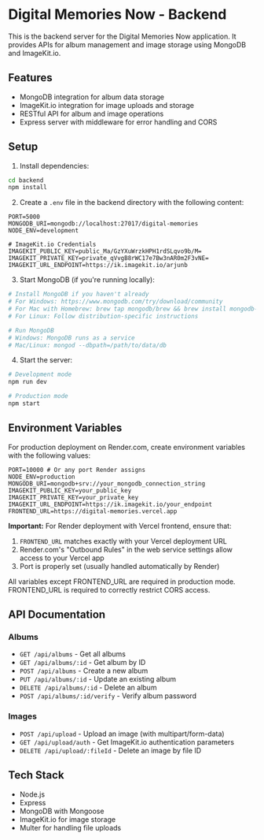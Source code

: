 # Digital Memories Now - Backend

This is the backend server for the Digital Memories Now application. It provides APIs for album management and image storage using MongoDB and ImageKit.io.

## Features

- MongoDB integration for album data storage
- ImageKit.io integration for image uploads and storage
- RESTful API for album and image operations
- Express server with middleware for error handling and CORS

## Setup

1. Install dependencies:
```bash
cd backend
npm install
```

2. Create a `.env` file in the backend directory with the following content:
```
PORT=5000
MONGODB_URI=mongodb://localhost:27017/digital-memories
NODE_ENV=development

# ImageKit.io Credentials
IMAGEKIT_PUBLIC_KEY=public_Ma/GzYXuWrzkHPH1rdSLqvo9b/M=
IMAGEKIT_PRIVATE_KEY=private_qVvgB8rWC17e7Bw3nAR0m2F3vNE=
IMAGEKIT_URL_ENDPOINT=https://ik.imagekit.io/arjunb
```

3. Start MongoDB (if you're running locally):
```bash
# Install MongoDB if you haven't already
# For Windows: https://www.mongodb.com/try/download/community
# For Mac with Homebrew: brew tap mongodb/brew && brew install mongodb-community
# For Linux: Follow distribution-specific instructions

# Run MongoDB
# Windows: MongoDB runs as a service
# Mac/Linux: mongod --dbpath=/path/to/data/db
```

4. Start the server:
```bash
# Development mode
npm run dev

# Production mode
npm start
```

## Environment Variables

For production deployment on Render.com, create environment variables with the following values:

```
PORT=10000 # Or any port Render assigns
NODE_ENV=production
MONGODB_URI=mongodb+srv://your_mongodb_connection_string
IMAGEKIT_PUBLIC_KEY=your_public_key
IMAGEKIT_PRIVATE_KEY=your_private_key
IMAGEKIT_URL_ENDPOINT=https://ik.imagekit.io/your_endpoint
FRONTEND_URL=https://digital-memories.vercel.app
```

**Important:** For Render deployment with Vercel frontend, ensure that:
1. `FRONTEND_URL` matches exactly with your Vercel deployment URL 
2. Render.com's "Outbound Rules" in the web service settings allow access to your Vercel app
3. Port is properly set (usually handled automatically by Render)

All variables except FRONTEND_URL are required in production mode. FRONTEND_URL is required to correctly restrict CORS access.

## API Documentation

### Albums

- `GET /api/albums` - Get all albums
- `GET /api/albums/:id` - Get album by ID
- `POST /api/albums` - Create a new album
- `PUT /api/albums/:id` - Update an existing album
- `DELETE /api/albums/:id` - Delete an album
- `POST /api/albums/:id/verify` - Verify album password

### Images

- `POST /api/upload` - Upload an image (with multipart/form-data)
- `GET /api/upload/auth` - Get ImageKit.io authentication parameters
- `DELETE /api/upload/:fileId` - Delete an image by file ID

## Tech Stack

- Node.js
- Express
- MongoDB with Mongoose
- ImageKit.io for image storage
- Multer for handling file uploads
